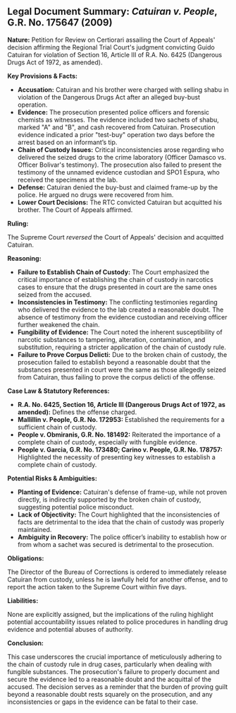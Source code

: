 ## Legal Document Summary: *Catuiran v. People*, G.R. No. 175647 (2009)

**Nature:** Petition for Review on Certiorari assailing the Court of Appeals' decision affirming the Regional Trial Court's judgment convicting Guido Catuiran for violation of Section 16, Article III of R.A. No. 6425 (Dangerous Drugs Act of 1972, as amended).

**Key Provisions & Facts:**

*   **Accusation:** Catuiran and his brother were charged with selling shabu in violation of the Dangerous Drugs Act after an alleged buy-bust operation.
*   **Evidence:** The prosecution presented police officers and forensic chemists as witnesses. The evidence included two sachets of shabu, marked "A" and "B", and cash recovered from Catuiran. Prosecution evidence indicated a prior "test-buy" operation two days before the arrest based on an informant’s tip.
*   **Chain of Custody Issues:** Critical inconsistencies arose regarding who delivered the seized drugs to the crime laboratory (Officer Damasco vs. Officer Bolivar's testimony). The prosecution also failed to present the testimony of the unnamed evidence custodian and SPO1 Espura, who received the specimens at the lab.
*   **Defense:** Catuiran denied the buy-bust and claimed frame-up by the police. He argued no drugs were recovered from him.
*   **Lower Court Decisions:** The RTC convicted Catuiran but acquitted his brother. The Court of Appeals affirmed.

**Ruling:**

The Supreme Court *reversed* the Court of Appeals' decision and acquitted Catuiran.

**Reasoning:**

*   **Failure to Establish Chain of Custody:** The Court emphasized the critical importance of establishing the chain of custody in narcotics cases to ensure that the drugs presented in court are the same ones seized from the accused.
*   **Inconsistencies in Testimony:** The conflicting testimonies regarding who delivered the evidence to the lab created a reasonable doubt. The absence of testimony from the evidence custodian and receiving officer further weakened the chain.
*   **Fungibility of Evidence:** The Court noted the inherent susceptibility of narcotic substances to tampering, alteration, contamination, and substitution, requiring a stricter application of the chain of custody rule.
*   **Failure to Prove Corpus Delicti:** Due to the broken chain of custody, the prosecution failed to establish beyond a reasonable doubt that the substances presented in court were the same as those allegedly seized from Catuiran, thus failing to prove the corpus delicti of the offense.

**Case Law & Statutory References:**

*   **R.A. No. 6425, Section 16, Article III (Dangerous Drugs Act of 1972, as amended):** Defines the offense charged.
*   **Mallillin v. People, G.R. No. 172953:** Established the requirements for a sufficient chain of custody.
*   **People v. Obmiranis, G.R. No. 181492:** Reiterated the importance of a complete chain of custody, especially with fungible evidence.
*   **People v. Garcia, G.R. No. 173480; Carino v. People, G.R. No. 178757:** Highlighted the necessity of presenting key witnesses to establish a complete chain of custody.

**Potential Risks & Ambiguities:**

*   **Planting of Evidence:** Catuiran's defense of frame-up, while not proven directly, is indirectly supported by the broken chain of custody, suggesting potential police misconduct.
*   **Lack of Objectivity:** The Court highlighted that the inconsistencies of facts are detrimental to the idea that the chain of custody was properly maintained.
*   **Ambiguity in Recovery:** The police officer’s inability to establish how or from whom a sachet was secured is detrimental to the prosecution.

**Obligations:**

The Director of the Bureau of Corrections is ordered to immediately release Catuiran from custody, unless he is lawfully held for another offense, and to report the action taken to the Supreme Court within five days.

**Liabilities:**

None are explicitly assigned, but the implications of the ruling highlight potential accountability issues related to police procedures in handling drug evidence and potential abuses of authority.

**Conclusion:**

This case underscores the crucial importance of meticulously adhering to the chain of custody rule in drug cases, particularly when dealing with fungible substances. The prosecution's failure to properly document and secure the evidence led to a reasonable doubt and the acquittal of the accused. The decision serves as a reminder that the burden of proving guilt beyond a reasonable doubt rests squarely on the prosecution, and any inconsistencies or gaps in the evidence can be fatal to their case.
